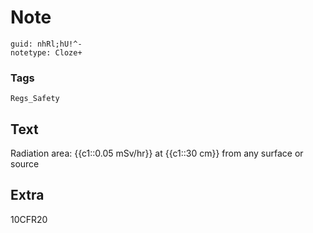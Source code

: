 # Note
```
guid: nhRl;hU!^-
notetype: Cloze+
```

### Tags
```
Regs_Safety
```

## Text
Radiation area: {{c1::0.05 mSv/hr}} at {{c1::30 cm}} from any surface or source

## Extra
10CFR20
